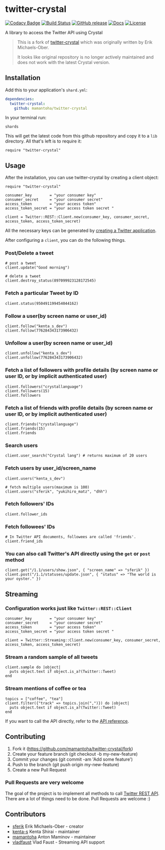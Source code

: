 
# twitter-crystal

[![Codacy Badge](https://api.codacy.com/project/badge/Grade/8f698870aeeb4e5a9cb53549725ae653)](https://app.codacy.com/app/mamantoha/twitter-crystal?utm_source=github.com&utm_medium=referral&utm_content=mamantoha/twitter-crystal&utm_campaign=Badge_Grade_Dashboard)
[![Build Status](https://travis-ci.org/mamantoha/twitter-crystal.svg?branch=master)](https://travis-ci.org/mamantoha/twitter-crystal)
[![GitHub release](https://img.shields.io/github/release/mamantoha/twitter-crystal.svg)](https://github.com/mamantoha/twitter-crystal/releases)
[![Docs](https://img.shields.io/badge/docs-available-brightgreen.svg)](https://mamantoha.github.io/twitter-crystal/)
[![License](https://img.shields.io/github/license/mamantoha/twitter-crystal.svg)](https://github.com/mamantoha/twitter-crystal/blob/master/LICENSE.md)

A library to access the Twitter API using Crystal

> This is a fork of [twitter-crystal](https://github.com/sferik/twitter-crystal) which was originally written by Erik Michaels-Ober.
>
> It looks like original repository is no longer actively maintained and does not work with the latest Crystal version.

## Installation

Add this to your application's `shard.yml`:

```yaml
dependencies:
  twitter-crystal:
    github: mamantoha/twitter-crystal
```

In your terminal run:

```console
shards
```

This will get the latest code from this github repository and copy it to a `lib` directory. All that's left is to require it:

```crystal
require "twitter-crystal"
```

## Usage

After the installation, you can use twitter-crystal by creating a client object:

```crystal
require "twitter-crystal"

consumer_key        = "your consumer key"
consumer_secret     = "your consumer secret"
access_token        = "your access token"
access_token_secret = "your access token secret "

client = Twitter::REST::Client.new(consumer_key, consumer_secret, access_token, access_token_secret)
```

All the necessary keys can be generated by [creating a Twitter application](https://dev.twitter.com/oauth/overview/application-owner-access-tokens).

After configuring a `client`, you can do the following things.

### Post/Delete a tweet

```crystal
# post a tweet
client.update("Good morning")

# delete a tweet
client.destroy_status(897099923128172545)
```

### Fetch a particular Tweet by ID

```crystal
client.status(950491199454044162)
```

### Follow a user(by screen name or user_id)

```crystal
client.follow("kenta_s_dev")
client.follow(776284343173906432)
```

### Unfollow a user(by screen name or user_id)

```crystal
client.unfollow("kenta_s_dev")
client.unfollow(776284343173906432)
```

### Fetch a list of followers with profile details (by screen name or user ID, or by implicit authenticated user)

```crystal
client.followers("crystallanguage")
client.followers(15)
client.followers
```

### Fetch a list of friends with profile details (by screen name or user ID, or by implicit authenticated user)

```crystal
client.friends("crystallanguage")
client.friends(15)
client.friends
```

### Search users

```crystal
client.user_search("Crystal lang") # returns maximum of 20 users
```

### Fetch users by user_id/screen_name

```crystal
client.users("kenta_s_dev")

# fetch multiple users(maximum is 100)
client.users("sferik", "yukihiro_matz", "dhh")
```

### Fetch followers' IDs

```crystal
client.follower_ids
```

### Fetch followees' IDs

```crystal
# In Twitter API documents, followees are called 'friends'.
client.friend_ids
```

### You can also call Twitter's API directly using the `get` or `post` method

```crystal
client.get("/1.1/users/show.json", { "screen_name" => "sferik" })
client.post("/1.1/statuses/update.json", { "status" => "The world is your oyster." })
```

## Streaming

### Configuration works just like `Twitter::REST::Client`

```crystal
consumer_key        = "your consumer key"
consumer_secret     = "your consumer secret"
access_token        = "your access token"
access_token_secret = "your access token secret "

client = Twitter::Streaming::Client.new(consumer_key, consumer_secret, access_token, access_token_secret)
```

### Stream a random sample of all tweets

```crystal
client.sample do |object|
  puts object.text if object.is_a?(Twitter::Tweet)
end
```

### Stream mentions of coffee or tea

```crystal
topics = ["coffee", "tea"]
client.filter({"track" => topics.join(",")}) do |object|
  puts object.text if object.is_a?(Twitter::Tweet)
end
```

If you want to call the API directly, refer to the [API reference](https://dev.twitter.com/rest/reference).

## Contributing

1. Fork it (<https://github.com/mamantoha/twitter-crystal/fork>)
2. Create your feature branch (git checkout -b my-new-feature)
3. Commit your changes (git commit -am 'Add some feature')
4. Push to the branch (git push origin my-new-feature)
5. Create a new Pull Request

### Pull Requests are very welcome

The goal of the project is to implement all methods to call [Twitter REST API](https://dev.twitter.com/rest/public). There are a lot of things need to be done. Pull Requests are welcome :)

## Contributors

- [sferik](https://github.com/sferik) Erik Michaels-Ober - creator
- [kenta-s](https://github.com/kenta-s) Kenta Shirai - maintainer
- [mamantoha](https://github.com/mamantoha) Anton Maminov - maintainer
- [vladfaust](https://github.com/vladfaust) Vlad Faust - Streaming API support
